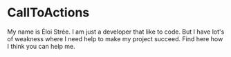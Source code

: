 # CallToActions
My name is Éloi Strée. I am just a developer that like to code. But I have lot's of weakness where I need help to make my project succeed. Find here how I think you can help me.
